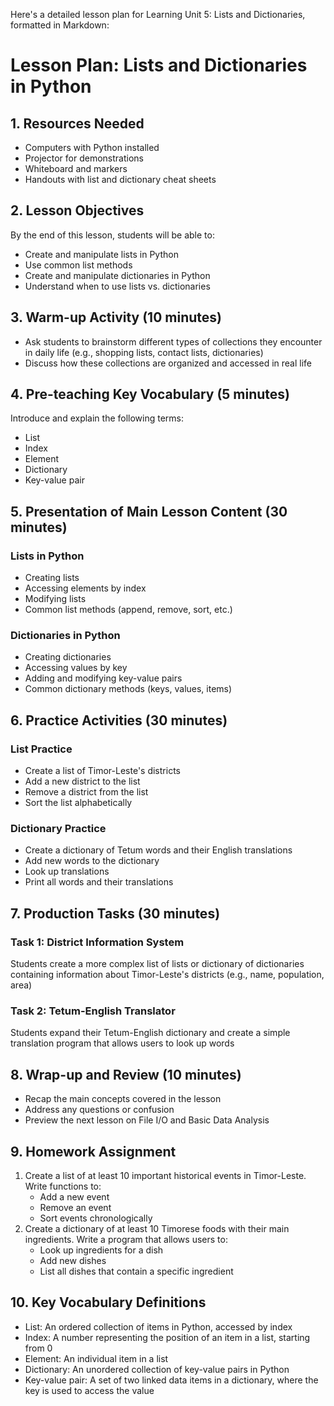 Here's a detailed lesson plan for Learning Unit 5: Lists and Dictionaries, formatted in Markdown:

# Lesson Plan: Lists and Dictionaries in Python

## 1. Resources Needed

- Computers with Python installed
- Projector for demonstrations
- Whiteboard and markers
- Handouts with list and dictionary cheat sheets

## 2. Lesson Objectives

By the end of this lesson, students will be able to:
- Create and manipulate lists in Python
- Use common list methods
- Create and manipulate dictionaries in Python
- Understand when to use lists vs. dictionaries

## 3. Warm-up Activity (10 minutes)

- Ask students to brainstorm different types of collections they encounter in daily life (e.g., shopping lists, contact lists, dictionaries)
- Discuss how these collections are organized and accessed in real life

## 4. Pre-teaching Key Vocabulary (5 minutes)

Introduce and explain the following terms:
- List
- Index
- Element
- Dictionary
- Key-value pair

## 5. Presentation of Main Lesson Content (30 minutes)

### Lists in Python
- Creating lists
- Accessing elements by index
- Modifying lists
- Common list methods (append, remove, sort, etc.)

### Dictionaries in Python
- Creating dictionaries
- Accessing values by key
- Adding and modifying key-value pairs
- Common dictionary methods (keys, values, items)

## 6. Practice Activities (30 minutes)

### List Practice
- Create a list of Timor-Leste's districts
- Add a new district to the list
- Remove a district from the list
- Sort the list alphabetically

### Dictionary Practice
- Create a dictionary of Tetum words and their English translations
- Add new words to the dictionary
- Look up translations
- Print all words and their translations

## 7. Production Tasks (30 minutes)

### Task 1: District Information System
Students create a more complex list of lists or dictionary of dictionaries containing information about Timor-Leste's districts (e.g., name, population, area)

### Task 2: Tetum-English Translator
Students expand their Tetum-English dictionary and create a simple translation program that allows users to look up words

## 8. Wrap-up and Review (10 minutes)

- Recap the main concepts covered in the lesson
- Address any questions or confusion
- Preview the next lesson on File I/O and Basic Data Analysis

## 9. Homework Assignment

1. Create a list of at least 10 important historical events in Timor-Leste. Write functions to:
   - Add a new event
   - Remove an event
   - Sort events chronologically
2. Create a dictionary of at least 10 Timorese foods with their main ingredients. Write a program that allows users to:
   - Look up ingredients for a dish
   - Add new dishes
   - List all dishes that contain a specific ingredient

## 10. Key Vocabulary Definitions

- List: An ordered collection of items in Python, accessed by index
- Index: A number representing the position of an item in a list, starting from 0
- Element: An individual item in a list
- Dictionary: An unordered collection of key-value pairs in Python
- Key-value pair: A set of two linked data items in a dictionary, where the key is used to access the value